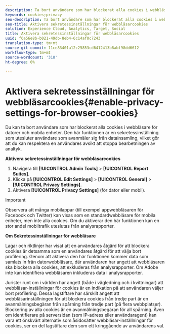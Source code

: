 ```yaml
---
description: Ta bort användare som har blockerat alla cookies i webbläsare på datorer och mobila enheter. Den här sekretessinställningen exkluderar användare som avanmäler sig från datainsamlingen i Analytics.
keywords: cookies;privacy
seo-description: Ta bort användare som har blockerat alla cookies i webbläsare på datorer och mobila enheter. Den här sekretessinställningen exkluderar användare som avanmäler sig från datainsamlingen i Analytics.
seo-title: Aktivera sekretessinställningar för webbläsarcookies
solution: Experience Cloud, Analytics, Target, Social
title: Aktivera sekretessinställningar för webbläsarcookies
uuid: f6a56e8b-b021-49db-8eb4-6c14af0c7243
translation-type: tm+mt
source-git-commit: 11ce83401a12c25853cd6412413b8abf98dd6612
workflow-type: tm+mt
source-wordcount: '318'
ht-degree: 0%

---
```



# Aktivera sekretessinställningar för webbläsarcookies{#enable-privacy-settings-for-browser-cookies}

Du kan ta bort användare som har blockerat alla cookies i webbläsare för datorer och mobila enheter. Den här funktionen är en sekretessinställning som utesluter användare som avanmäler sig från datainsamling, vilket gör att du kan respektera en användares avsikt att stoppa bearbetningen av analtyk.

**Aktivera sekretessinställningar för webbläsarcookies**

1. Navigera till **[!UICONTROL Admin Tools]** > **[!UICONTROL Report Suites]**.
1. Klicka på **[!UICONTROL Edit Settings]** > **[!UICONTROL General]** > **[!UICONTROL Privacy Settings]**.
1. Aktivera **[!UICONTROL Privacy Settings]** (för dator eller mobil).

>[!IMPORTANT]
>
>Observera att många mobilappar (till exempel appwebbläsaren för Facebook och Twitter) kan visas som en standardwebbläsare för mobila enheter, men inte alla cookies. Om du aktiverar den här funktionen kan en stor andel mobiltrafik uteslutas från analysrapporter.

**Om Sekretessinställningar för webbläsare**

Lagar och riktlinjer har visat att en användares åtgärd för att blockera cookies är detsamma som en användares åtgärd för att välja bort profilering. Genom att aktivera den här funktionen kommer data som samlats in från datorwebbläsare, där användaren har angett att webbläsaren ska blockera alla cookies, att exkluderas från analysrapporter. Om Adobe inte kan identifiera webbläsaren inkluderas data i analysrapporter.

Jurister runt om i världen har angett (både i vägledning och i kvittningar) att webbläsar-inställningar för cookies är en indikation på att användaren väljer bort profilering. Dessa lagstiftare har särskilt angett att webbläsarinställningen för att blockera cookies från tredje part är en avanmälningsbegäran från spårning från tredje part (på flera webbplatser). Blockering av alla cookies är en avanmälningsbegäran för all spårning. Även om identifierare på serversidan (som IP-adress eller användaragent) kan vara ett önskvärt alternativ som åsidosätter webbläsar-inställningar för cookies, ser en del lagstiftare dem som ett kringgående av användarens val.